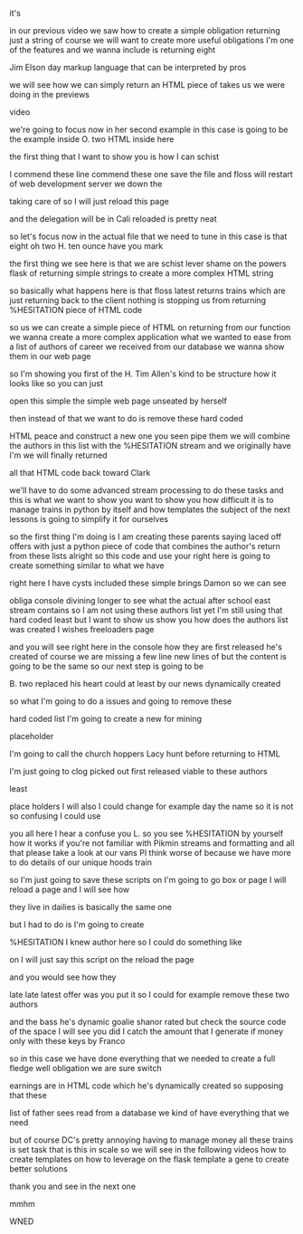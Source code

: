 it's 

in our previous video we saw how to create a simple obligation returning just a string of course we will want to create more useful obligations I'm one of the features and we wanna include is returning eight 

Jim Elson day markup language that can be interpreted by pros 

we will see how we can simply return an HTML piece of takes us we were doing in the previews 

video 

we're going to focus now in her second example in this case is going to be the example inside O. two HTML inside here 

the first thing that I want to show you is how I can schist 

I commend these line commend these one save the file and floss will restart of web development server we down the 

taking care of so I will just reload this page 

and the delegation will be in Cali reloaded is pretty neat 

so let's focus now in the actual file that we need to tune in this case is that eight oh two H. ten ounce have you mark 

the first thing we see here is that we are schist lever shame on the powers flask of returning simple strings to create a more complex HTML string 

so basically what happens here is that floss latest returns trains which are just returning back to the client nothing is stopping us from returning %HESITATION piece of HTML code 

so us we can create a simple piece of HTML on returning from our function we wanna create a more complex application what we wanted to ease from a list of authors of career we received from our database we wanna show them in our web page 

so I'm showing you first of the H. Tim Allen's kind to be structure how it looks like so you can just 

open this simple the simple web page unseated by herself 

then instead of that we want to do is remove these hard coded 

HTML peace and construct a new one you seen pipe them we will combine the authors in this list with the %HESITATION stream and we originally have I'm we will finally returned 

all that HTML code back toward Clark 

we'll have to do some advanced stream processing to do these tasks and this is what we want to show you want to show you how difficult it is to manage trains in python by itself and how templates the subject of the next lessons is going to simplify it for ourselves 

so the first thing I'm doing is I am creating these parents saying laced off offers with just a python piece of code that combines the author's return from these lists alright so this code and use your right here is going to create something similar to what we have 

right here I have cysts included these simple brings Damon so we can see 

obliga console divining longer to see what the actual after school east stream contains so I am not using these authors list yet I'm still using that hard coded least but I want to show us show you how does the authors list was created I wishes freeloaders page 

and you will see right here in the console how they are first released he's created of course we are missing a few line new lines of but the content is going to be the same so our next step is going to be 

B. two replaced his heart could at least by our news dynamically created 

so what I'm going to do a issues and going to remove these 

hard coded list I'm going to create a new for mining 

placeholder 

I'm going to call the church hoppers Lacy hunt before returning to HTML 

I'm just going to clog picked out first released viable to these authors 

least 

place holders I will also I could change for example day the name so it is not so confusing I could use 

you all here I hear a confuse you L. so you see %HESITATION by yourself how it works if you're not familiar with Pikmin streams and formatting and all that please take a look at our vans PI think worse of because we have more to do details of our unique hoods train 

so I'm just going to save these scripts on I'm going to go box or page I will reload a page and I will see how 

they live in dailies is basically the same one 

but I had to do is I'm going to create 

%HESITATION I knew author here so I could do something like 

on I will just say this script on the reload the page 

and you would see how they 

late late latest offer was you put it so I could for example remove these two authors 

and the bass he's dynamic goalie shanor rated but check the source code of the space I will see you did I catch the amount that I generate if money only with these keys by Franco 

so in this case we have done everything that we needed to create a full fledge well obligation we are sure switch 

earnings are in HTML code which he's dynamically created so supposing that these 

list of father sees read from a database we kind of have everything that we need 

but of course DC's pretty annoying having to manage money all these trains is set task that is this in scale so we will see in the following videos how to create templates on how to leverage on the flask template a gene to create better solutions 

thank you and see in the next one 

mmhm 

WNED